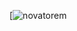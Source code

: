 [![novatorem](https://novatorem-phi-seven.vercel.app/api/spotify/?background_color=0000000&border_color=0000000)
